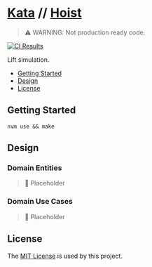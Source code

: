# [Kata](https://github.com/dbtedman/kata) // [Hoist](https://github.com/dbtedman/kata-hoist)

> ⚠️ WARNING: Not production ready code.

[![CI Results](https://github.com/dbtedman/kata-hoist/workflows/ci/badge.svg)](https://github.com/dbtedman/kata-hoist/actions?workflow=ci)

Lift simulation.

-   [Getting Started](#getting-started)
-   [Design](#design)
-   [License](#license)

## Getting Started

```shell
nvm use && make
```

## Design

### Domain Entities

> 🚧 Placeholder

### Domain Use Cases

> 🚧 Placeholder

## License

The [MIT License](./LICENSE.md) is used by this project.
